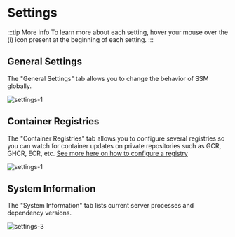 # Settings

:::tip More info
To learn more about each setting, hover your mouse over the (i) icon present at the beginning of each setting.
:::

## General Settings

The "General Settings" tab allows you to change the behavior of SSM globally.

![settings-1](/settings-1.png)

## Container Registries

The "Container Registries" tab allows you to configure several registries so you can watch for container updates on private repositories such as GCR, GHCR, ECR, etc.
[See more here on how to configure a registry](/docs/settings/registry)

![settings-1](/settings-2.png)

## System Information

The "System Information" tab lists current server processes and dependency versions.

![settings-3](/settings-3.png)
